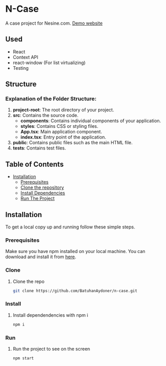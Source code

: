 # N-Case

A case project for Nesine.com. [Demo website](https://batuhan-aydoner-n-case.netlify.app)

## Used

- React
- Context API
- react-window (For list virtualizing)
- Testing

## Structure

### Explanation of the Folder Structure:

1. **project-root**: The root directory of your project.
2. **src**: Contains the source code.
   - **components**: Contains individual components of your application.
   - **styles**: Contains CSS or styling files.
   - **App.tsx**: Main application component.
   - **index.tsx**: Entry point of the application.
3. **public**: Contains public files such as the main HTML file.
4. **tests**: Contains test files.

## Table of Contents

- [Installation](#installation)
     - [Prerequisites](#prerequisites)
     - [Clone the repository](#clone)
     - [Install Dependencies](#install)
     - [Run The Project](#run)

## Installation

To get a local copy up and running follow these simple steps.

### Prerequisites

Make sure you have npm installed on your local machine. You can download and install it from [here](https://www.npmjs.com/get-npm).

### Clone

1. Clone the repo

   ```sh
   git clone https://github.com/BatuhanAydoner/n-case.git

### Install

1. Install dependendencies with npm i

   ```sh
   npm i

### Run

1. Run the project to see on the screen

   ```sh
   npm start
